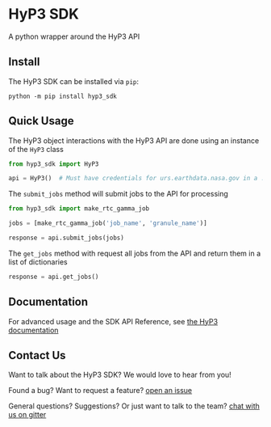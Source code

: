# HyP3 SDK

A python wrapper around the HyP3 API

## Install

The HyP3 SDK can be installed via `pip`:

```
python -m pip install hyp3_sdk
```

## Quick Usage

The HyP3 object interactions with the HyP3 API are done using an instance of the `HyP3` class
```python
from hyp3_sdk import HyP3

api = HyP3()  # Must have credentials for urs.earthdata.nasa.gov in a .netrc file for this to work
```

The `submit_jobs` method will submit jobs to the API for processing
```python
from hyp3_sdk import make_rtc_gamma_job

jobs = [make_rtc_gamma_job('job_name', 'granule_name')]

response = api.submit_jobs(jobs)
```

The `get_jobs` method with request all jobs from the API and return them in a list of dictionaries
```python
response = api.get_jobs()
```

## Documentation

For advanced usage and the SDK API Reference, see [the HyP3 documentation](https://asfhyp3.github.io/)

## Contact Us

Want to talk about the HyP3 SDK? We would love to hear from you!

Found a bug? Want to request a feature?
[open an issue](https://github.com/ASFHyP3/hyp3-sdk/issues/new)

General questions? Suggestions? Or just want to talk to the team?
[chat with us on gitter](https://gitter.im/ASFHyP3/community)

